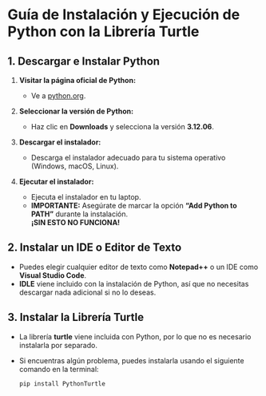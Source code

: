 # Guía de Instalación y Ejecución de Python con la Librería Turtle

## 1. Descargar e Instalar Python

1. **Visitar la página oficial de Python:**
   - Ve a [python.org](https://www.python.org).

2. **Seleccionar la versión de Python:**
   - Haz clic en **Downloads** y selecciona la versión **3.12.06**.

3. **Descargar el instalador:**
   - Descarga el instalador adecuado para tu sistema operativo (Windows, macOS, Linux).

4. **Ejecutar el instalador:**
   - Ejecuta el instalador en tu laptop.
   - **IMPORTANTE:** Asegúrate de marcar la opción **“Add Python to PATH”** durante la instalación.  
     **¡SIN ESTO NO FUNCIONA!**

## 2. Instalar un IDE o Editor de Texto

- Puedes elegir cualquier editor de texto como **Notepad++** o un IDE como **Visual Studio Code**.
- **IDLE** viene incluido con la instalación de Python, así que no necesitas descargar nada adicional si no lo deseas.

## 3. Instalar la Librería Turtle

- La librería **turtle** viene incluida con Python, por lo que no es necesario instalarla por separado.
- Si encuentras algún problema, puedes instalarla usando el siguiente comando en la terminal:

  ```bash
  pip install PythonTurtle
